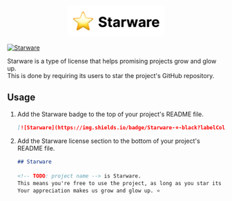 <p align="center"><img src="starware.png" alt="Starware" height="72"></p>

[![Starware](https://img.shields.io/badge/Starware-⭐-black?labelColor=f9b00d)](https://github.com/zepfietje/starware)

Starware is a type of license that helps promising projects grow and glow up.  
This is done by requiring its users to star the project's GitHub repository.

## Usage

1. Add the Starware badge to the top of your project's README file.
   ```markdown
   [![Starware](https://img.shields.io/badge/Starware-⭐-black?labelColor=f9b00d)](https://github.com/zepfietje/starware)
   ```
2. Add the Starware license section to the bottom of your project's README file.

   ```markdown
   ## Starware

   <!-- TODO: project name --> is Starware.  
   This means you're free to use the project, as long as you star its GitHub repository.  
   Your appreciation makes us grow and glow up. ⭐
   ```
